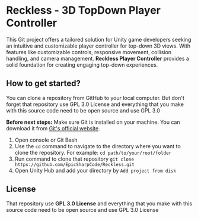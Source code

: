 # Reckless - 3D TopDown Player Controller
This Git project offers a tailored solution for Unity game developers seeking an intuitive and customizable player controller for top-down 3D views. With features like customizable controls, responsive movement, collision handling, and camera management. **Reckless Player Controller** provides a solid foundation for creating engaging top-down experiences.
## How to get started?
You can clone a repository from GitHub to your local computer. But don't forget that repository use GPL 3.0 License and everything that you make with this source code need to be open source and use GPL 3.0

**Before next steps:** Make sure Git is installed on your machine. You can download it from [Git's official website](https://git-scm.com/).
1. Open console or Git Bash
2. Use the `cd` command to navigate to the directory where you want to clone the repository. For example: `cd path/to/your/root/folder`
4. Run command to clone that repository `git clone https://github.com/EpicSharpCode/Reckless.git`
5. Open Unity Hub and add your directory by `Add project from disk`

## License
That repository use **GPL 3.0 License** and everything that you make with this source code need to be open source and use GPL 3.0 License
